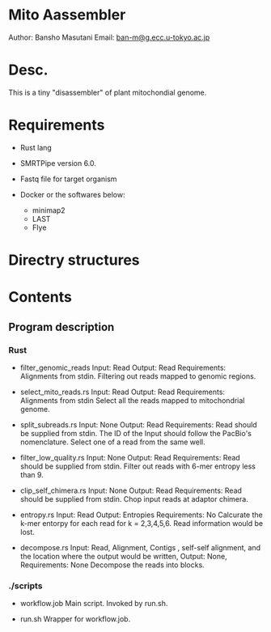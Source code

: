 # Mito Aassembler

Author: Bansho Masutani
Email: ban-m@g.ecc.u-tokyo.ac.jp

# Desc.

This is a tiny "disassembler" of plant mitochondial genome.

# Requirements

- Rust lang
- SMRTPipe version 6.0.
- Fastq file for target organism

- Docker or the softwares below:
  - minimap2
  - LAST
  - Flye


# Directry structures


# Contents

## Program description

### Rust

- filter_genomic_reads
Input: Read<Fasta>
Output: Read<Fasta>
Requirements: Alignments<Paf> from stdin.
Filtering out reads mapped to genomic regions.

- select_mito_reads.rs
Input: Read<Fasta>
Output: Read<Fasta>
Requirements: Alignments<PAF> from stdin
Select all the reads mapped to mitochondrial genome.

- split_subreads.rs
Input: None
Output: Read<Fasta>
Requirements: Read<Fasta> should be supplied from stdin. The ID of the Input should follow the PacBio's nomenclature.
Select one of a read from the same well.

- filter_low_quality.rs
Input: None
Output: Read<Fasta>
Requirements: Read<Fasta> should be supplied from stdin.
Filter out reads with 6-mer entropy less than 9.

- clip_self_chimera.rs
Input: None
Output: Read<Fasta>
Requirements: Read<Fasta> should be supplied from stdin.
Chop input reads at adaptor chimera.

- entropy.rs
Input: Read<Fasta>
Output: Entropies<TSV>
Requirements: No
Calcurate the k-mer entorpy for each read for k = 2,3,4,5,6. Read information would be lost.

- decompose.rs
Input: Read<Fasta>, Alignment<LASTTAB>, Contigs<Fasta> , self-self alignment<LastTAB>, and the location where the output would be written<Path>,
Output: None,
Requirements: None
Decompose the reads into blocks.

### ./scripts

- workflow.job
Main script. Invoked by run.sh.

- run.sh
Wrapper for workflow.job.